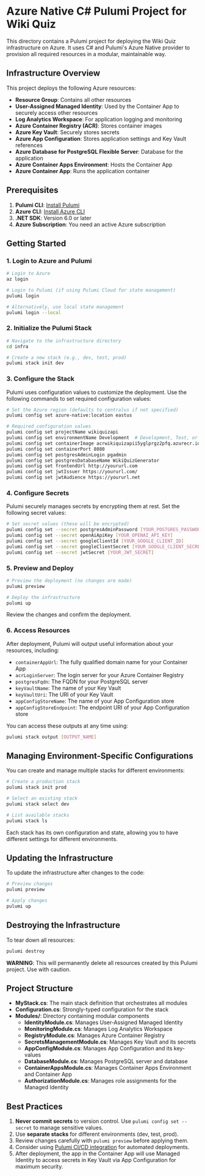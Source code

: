 # Azure Native C# Pulumi Project for Wiki Quiz

This directory contains a Pulumi project for deploying the Wiki Quiz infrastructure on Azure. It uses C# and Pulumi's Azure Native provider to provision all required resources in a modular, maintainable way.

## Infrastructure Overview

This project deploys the following Azure resources:

- **Resource Group**: Contains all other resources
- **User-Assigned Managed Identity**: Used by the Container App to securely access other resources
- **Log Analytics Workspace**: For application logging and monitoring
- **Azure Container Registry (ACR)**: Stores container images
- **Azure Key Vault**: Securely stores secrets
- **Azure App Configuration**: Stores application settings and Key Vault references
- **Azure Database for PostgreSQL Flexible Server**: Database for the application
- **Azure Container Apps Environment**: Hosts the Container App
- **Azure Container App**: Runs the application container

## Prerequisites

1. **Pulumi CLI**: [Install Pulumi](https://www.pulumi.com/docs/get-started/install/)
2. **Azure CLI**: [Install Azure CLI](https://docs.microsoft.com/en-us/cli/azure/install-azure-cli)
3. **.NET SDK**: Version 6.0 or later
4. **Azure Subscription**: You need an active Azure subscription

## Getting Started

### 1. Login to Azure and Pulumi

```bash
# Login to Azure
az login

# Login to Pulumi (if using Pulumi Cloud for state management)
pulumi login

# Alternatively, use local state management
pulumi login --local
```

### 2. Initialize the Pulumi Stack

```bash
# Navigate to the infrastructure directory
cd infra

# Create a new stack (e.g., dev, test, prod)
pulumi stack init dev
```

### 3. Configure the Stack

Pulumi uses configuration values to customize the deployment. Use the following commands to set required configuration values:

```bash
# Set the Azure region (defaults to centralus if not specified)
pulumi config set azure-native:location eastus

# Required configuration values
pulumi config set projectName wikiquizapi
pulumi config set environmentName Development  # Development, Test, or Production
pulumi config set containerImage acrwikiquizapii5yglprgz2pfq.azurecr.io/wikiquizapi:v0.1
pulumi config set containerPort 8080
pulumi config set postgresAdminLogin pgadmin
pulumi config set postgresDatabaseName WikiQuizGenerator
pulumi config set frontendUrl http://yoururl.com
pulumi config set jwtIssuer https://yoururl.com/
pulumi config set jwtAudience https://yoururl.net
```

### 4. Configure Secrets

Pulumi securely manages secrets by encrypting them at rest. Set the following secret values:

```bash
# Set secret values (these will be encrypted)
pulumi config set --secret postgresAdminPassword [YOUR_POSTGRES_PASSWORD]
pulumi config set --secret openAiApiKey [YOUR_OPENAI_API_KEY]
pulumi config set --secret googleClientId [YOUR_GOOGLE_CLIENT_ID]
pulumi config set --secret googleClientSecret [YOUR_GOOGLE_CLIENT_SECRET]
pulumi config set --secret jwtSecret [YOUR_JWT_SECRET]
```

### 5. Preview and Deploy

```bash
# Preview the deployment (no changes are made)
pulumi preview

# Deploy the infrastructure
pulumi up
```

Review the changes and confirm the deployment.

### 6. Access Resources

After deployment, Pulumi will output useful information about your resources, including:

- `containerAppUrl`: The fully qualified domain name for your Container App
- `acrLoginServer`: The login server for your Azure Container Registry
- `postgresFqdn`: The FQDN for your PostgreSQL server
- `keyVaultName`: The name of your Key Vault
- `keyVaultUri`: The URI of your Key Vault
- `appConfigStoreName`: The name of your App Configuration store
- `appConfigStoreEndpoint`: The endpoint URI of your App Configuration store

You can access these outputs at any time using:

```bash
pulumi stack output [OUTPUT_NAME]
```

## Managing Environment-Specific Configurations

You can create and manage multiple stacks for different environments:

```bash
# Create a production stack
pulumi stack init prod

# Select an existing stack
pulumi stack select dev

# List available stacks
pulumi stack ls
```

Each stack has its own configuration and state, allowing you to have different settings for different environments.

## Updating the Infrastructure

To update the infrastructure after changes to the code:

```bash
# Preview changes
pulumi preview

# Apply changes
pulumi up
```

## Destroying the Infrastructure

To tear down all resources:

```bash
pulumi destroy
```

**WARNING**: This will permanently delete all resources created by this Pulumi project. Use with caution.

## Project Structure

- **MyStack.cs**: The main stack definition that orchestrates all modules
- **Configuration.cs**: Strongly-typed configuration for the stack
- **Modules/**: Directory containing modular components
  - **IdentityModule.cs**: Manages User-Assigned Managed Identity
  - **MonitoringModule.cs**: Manages Log Analytics Workspace
  - **RegistryModule.cs**: Manages Azure Container Registry
  - **SecretsManagementModule.cs**: Manages Key Vault and its secrets
  - **AppConfigModule.cs**: Manages App Configuration and its key-values
  - **DatabaseModule.cs**: Manages PostgreSQL server and database
  - **ContainerAppsModule.cs**: Manages Container Apps Environment and Container App
  - **AuthorizationModule.cs**: Manages role assignments for the Managed Identity

## Best Practices

1. **Never commit secrets** to version control. Use `pulumi config set --secret` to manage sensitive values.
2. Use **separate stacks** for different environments (dev, test, prod).
3. Review changes carefully with `pulumi preview` before applying them.
4. Consider using [Pulumi CI/CD integration](https://www.pulumi.com/docs/guides/continuous-delivery/) for automated deployments.
5. After deployment, the app in the Container App will use Managed Identity to access secrets in Key Vault via App Configuration for maximum security.
